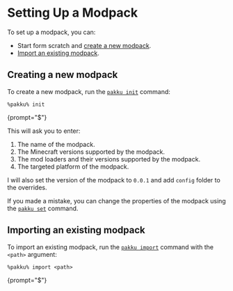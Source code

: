 # Setting Up a Modpack

To set up a modpack, you can:

- Start form scratch and [create a new modpack](#creating-a-new-modpack).
- [Import an existing modpack](#importing-an-existing-modpack).

## Creating a new modpack

To create a new modpack, run the [`pakku init`](pakku-init.md) command:

```
%pakku% init
```
{prompt="$"}

This will ask you to enter:

1. The name of the modpack.
2. The Minecraft versions supported by the modpack.
3. The mod loaders and their versions supported by the modpack.
4. The targeted platform of the modpack.

I will also set the version of the modpack to `0.0.1` and add `config` folder to the overrides.

If you made a mistake, you can change the properties of the modpack
using the [`pakku set`](pakku-set.md) command.

## Importing an existing modpack
To import an existing modpack, run the [`pakku import`](pakku-import.md) command with the `<path>` argument:

```
%pakku% import <path>
```
{prompt="$"}

<seealso style="cards">
   <category ref="related">
       <a href="Config-File.md"/>
       <a href="Lock-File.md"/>
   </category>
</seealso>
